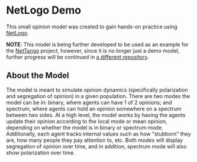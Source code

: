 
# NetLogo Demo

This small opinion model was created to gain hands-on practice using [NetLogo](https://ccl.northwestern.edu/netlogo/).

**NOTE**: This model is being further developed to be used as an example for the [NetTango](https://ccl.northwestern.edu/nettangoweb/) project, however, since it is no longer just a demo model, further progress will be continued in [a different repository](https://github.com/jwoolnt/ccl-opinion-model).

## About the Model

The model is meant to simulate opinion dynamics (specifically polarization and segregation of opinion) in a given population. There are two modes the model can be in: binary, where agents can have 1 of 2 opinions; and spectrum, where agents can hold an opinion somewhere on a spectrum between two sides. At a high level, the model works by having the agents update their opinion according to the local mode or mean opinion, depending on whether the model is in binary or spectrum mode. Additionally, each agent tracks internal values such as how "stubborn" they are, how many people they pay attention to, etc. Both modes will display segregation of opinion over time, and in addition, spectrum mode will also show polarization over time.
